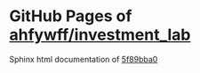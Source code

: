 GitHub Pages of [ahfywff/investment_lab](https://github.com/ahfywff/investment_lab.git)
===
Sphinx html documentation of [5f89bba0](https://github.com/ahfywff/investment_lab/tree/5f89bba0ede26af17b7b000cef1ef95512ea7a4e)
